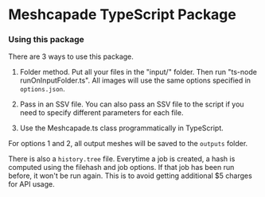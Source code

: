 # Meshcapade TypeScript Package

### Using this package

There are 3 ways to use this package.

1. Folder method. Put all your files in the "input/" folder. Then run "ts-node runOnInputFolder.ts". All images will use the same options specified in `options.json`.

2. Pass in an SSV file. You can also pass an SSV file to the script if you need to specify different parameters for each file.

3. Use the Meshcapade.ts class programmatically in TypeScript.

For options 1 and 2, all output meshes will be saved to the `outputs` folder.

There is also a `history.tree` file. Everytime a job is created, a hash is computed using the filehash and job options. If that job has been run before, it won't be run again. This is to avoid getting additional \$5 charges for API usage.
